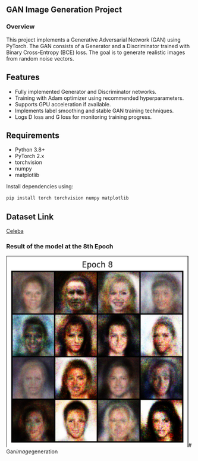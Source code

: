 ## GAN Image Generation Project
### Overview

This project implements a Generative Adversarial Network (GAN) using PyTorch.
The GAN consists of a Generator and a Discriminator trained with Binary Cross-Entropy (BCE) loss. The goal is to generate realistic images from random noise vectors.

## Features

- Fully implemented Generator and Discriminator networks.
- Training with Adam optimizer using recommended hyperparameters.
- Supports GPU acceleration if available.
- Implements label smoothing and stable GAN training techniques.
- Logs D loss and G loss for monitoring training progress.

## Requirements

- Python 3.8+
- PyTorch 2.x
- torchvision
- numpy
- matplotlib

Install dependencies using:

```bash
pip install torch torchvision numpy matplotlib
```

## Dataset Link 
[Celeba](https://www.kaggle.com/datasets/bazeerr/celeba)

### Result of the model at the 8th Epoch
![image info](/train.png)#   G a n _ i m a g e _ g e n e r a t i o n 
 
 